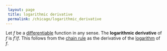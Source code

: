 ```yaml
---
 layout: page
 title: logarithmic derivative
 permalink: /chicago/logarithmic_derivative
---
```

Let $f$ be a [differentiable](https://defsmath.github.io/DefsMath/differentiable) function in any sense. The **logarithmic derivative** of $f$ is $f'/f$. This follows from the [chain rule](https://defsmath.github.io/DefsMath/chain_rule) as the derivative of the [logarithm](https://defsmath.github.io/DefsMath/logarithm) of $f$. 